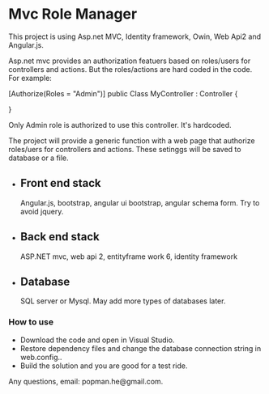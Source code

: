 ﻿# Mvc Role Manager

This project is using Asp.net MVC, Identity framework, Owin, Web Api2 and Angular.js.

Asp.net mvc provides an authorization featuers based on roles/users for controllers and actions. 
But the roles/actions are hard coded in the code.
For example: 

[Authorize(Roles = "Admin")]
public Class  MyController : Controller
{

}

Only Admin role is authorized to use this controller. It's hardcoded.

The project will provide a generic function with a web page that authorize roles/uers for controllers and actions. 
These setinggs will be saved to database or a file.

<ul>
<li><h2>Front end stack</h2> Angular.js, bootstrap, angular ui bootstrap, angular schema form. Try to avoid jquery.</li>
<li><h2>Back end stack</h2> ASP.NET mvc, web api 2, entityframe work 6, identity framework</li>
<li><h2>Database</h2> SQL server or Mysql. May add more types of databases later.</li>
</ul>
<h3>How to use</h3>
<ul>
<li>Download the code and open in Visual Studio. </li>
<li>Restore dependency files and change the database connection string in web.config..</li>
<li>Build the solution and you are good for a test ride. </li>
</ul>

<p>Any questions, email: popman.he@gmail.com.</p>

